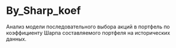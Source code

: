 # By_Sharp_koef
Анализ модели последовательного выбора акций в портфель по коэффициенту Шарпа составляемого портфеля на исторических данных.

